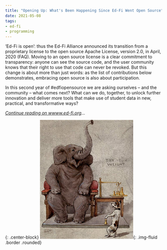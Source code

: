 ```yaml
---
title: "Opening Up: What's Been Happening Since Ed-Fi Went Open Source"
date: 2021-05-08
tags:
- ed-fi
- programming
---
```


&lsquo;Ed-Fi is open&rsquo;: thus the Ed-Fi Alliance announced its transition from a
proprietary license to the open source Apache License, version 2.0, in April,
2020 (FAQ). Moving to an open source license is a clear commitment to
transparency: anyone can see the source code, and the user community knows that
their right to use that code can never be revoked. But this change is about more
than just words: as the list of contributions below demonstrates, embracing open
source is also about participation.

In this second year of #edfiopensource we are asking ourselves &ndash; and the
community &ndash; what comes next? What can we do, together, to unlock further
innovation and deliver more tools that make use of student data in new,
practical, and transformative ways?

_[Continue reading on wwww.ed-fi.org](https://www.ed-fi.org/blog/2021/05/opening-up-whats-been-happening-since-ed-fi-went-open-source/)..._

{: .center-block}
![Elephant and dog](/images/elephant-and-dog.jpg){: .img-fluid .border .rounded}
